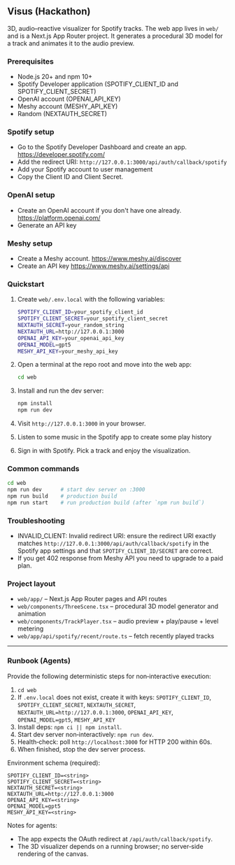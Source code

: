 ## Visus (Hackathon)

3D, audio–reactive visualizer for Spotify tracks. The web app lives in `web/` and is a Next.js App Router project. It generates a procedural 3D model for a track and animates it to the audio preview.

### Prerequisites
- Node.js 20+ and npm 10+
- Spotify Developer application (SPOTIFY_CLIENT_ID and SPOTIFY_CLIENT_SECRET)
- OpenAI account (OPENAI_API_KEY)
- Meshy account (MESHY_API_KEY)
- Random (NEXTAUTH_SECRET)

### Spotify setup
- Go to the Spotify Developer Dashboard and create an app. https://developer.spotify.com/
- Add the redirect URI: `http://127.0.0.1:3000/api/auth/callback/spotify`
- Add your Spotify account to user management
- Copy the Client ID and Client Secret.

### OpenAI setup
- Create an OpenAI account if you don't have one already. https://platform.openai.com/
- Generate an API key

### Meshy setup
- Create a Meshy account. https://www.meshy.ai/discover
- Create an API key https://www.meshy.ai/settings/api
  
### Quickstart

1. Create `web/.env.local` with the following variables:
   ```bash
   SPOTIFY_CLIENT_ID=your_spotify_client_id
   SPOTIFY_CLIENT_SECRET=your_spotify_client_secret
   NEXTAUTH_SECRET=your_random_string
   NEXTAUTH_URL=http://127.0.0.1:3000
   OPENAI_API_KEY=your_openai_api_key
   OPENAI_MODEL=gpt5
   MESHY_API_KEY=your_meshy_api_key
   ```

2. Open a terminal at the repo root and move into the web app:
   ```bash
   cd web
   ```
   
3. Install and run the dev server:
   ```bash
   npm install
   npm run dev
   ```
   
4. Visit `http://127.0.0.1:3000` in your browser.

5. Listen to some music in the Spotify app to create some play history 
   
6. Sign in with Spotify. Pick a track and enjoy the visualization.

### Common commands
```bash
cd web
npm run dev      # start dev server on :3000
npm run build    # production build
npm run start    # run production build (after `npm run build`)
```

### Troubleshooting
- INVALID_CLIENT: Invalid redirect URI: ensure the redirect URI exactly matches `http://127.0.0.1:3000/api/auth/callback/spotify` in the Spotify app settings and that `SPOTIFY_CLIENT_ID/SECRET` are correct.
- If you get 402 response from Meshy API you need to upgrade to a paid plan. 

### Project layout
- `web/app/` – Next.js App Router pages and API routes
- `web/components/ThreeScene.tsx` – procedural 3D model generator and animation
- `web/components/TrackPlayer.tsx` – audio preview + play/pause + level metering
- `web/app/api/spotify/recent/route.ts` – fetch recently played tracks

---

### Runbook (Agents)
Provide the following deterministic steps for non‑interactive execution:
1. `cd web`
2. If `.env.local` does not exist, create it with keys: `SPOTIFY_CLIENT_ID`, `SPOTIFY_CLIENT_SECRET`, `NEXTAUTH_SECRET`, `NEXTAUTH_URL=http://127.0.0.1:3000`, `OPENAI_API_KEY`, `OPENAI_MODEL=gpt5`, `MESHY_API_KEY`
3. Install deps: `npm ci || npm install`.
4. Start dev server non‑interactively: `npm run dev`.
5. Health‑check: poll `http://localhost:3000` for HTTP 200 within 60s.
6. When finished, stop the dev server process.

Environment schema (required):
```
SPOTIFY_CLIENT_ID=<string>
SPOTIFY_CLIENT_SECRET=<string>
NEXTAUTH_SECRET=<string>
NEXTAUTH_URL=http://127.0.0.1:3000
OPENAI_API_KEY=<string>
OPENAI_MODEL=gpt5
MESHY_API_KEY=<string>
```

Notes for agents:
- The app expects the OAuth redirect at `/api/auth/callback/spotify`.
- The 3D visualizer depends on a running browser; no server‑side rendering of the canvas.
